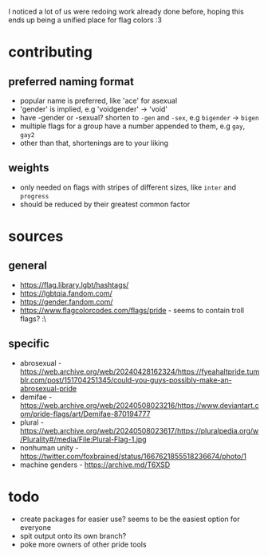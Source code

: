 I noticed a lot of us were redoing work already done before, hoping this ends up being a unified place for flag colors :3

# contributing
## preferred naming format
- popular name is preferred, like 'ace' for asexual
- 'gender' is implied, e.g 'voidgender' -> 'void'
- have -gender or -sexual? shorten to `-gen` and `-sex`, e.g `bigender` -> `bigen`
- multiple flags for a group have a number appended to them, e.g `gay`, `gay2`
- other than that, shortenings are to your liking
## weights
- only needed on flags with stripes of different sizes, like `inter` and `progress`
- should be reduced by their greatest common factor


# sources
## general
- https://flag.library.lgbt/hashtags/
- https://lgbtqia.fandom.com/
- https://gender.fandom.com/
- https://www.flagcolorcodes.com/flags/pride - seems to contain troll flags? :\
## specific
- abrosexual -  https://web.archive.org/web/20240428162324/https://fyeahaltpride.tumblr.com/post/151704251345/could-you-guys-possibly-make-an-abrosexual-pride
- demifae -  https://web.archive.org/web/20240508023216/https://www.deviantart.com/pride-flags/art/Demifae-870194777
- plural - https://web.archive.org/web/20240508023617/https://pluralpedia.org/w/Plurality#/media/File:Plural-Flag-1.jpg
- nonhuman unity - https://twitter.com/foxbrained/status/1667621855518236674/photo/1
- machine genders - https://archive.md/T6XSD

# todo
- create packages for easier use? seems to be the easiest option for everyone
- spit output onto its own branch?
- poke more owners of other pride tools